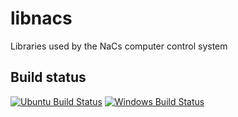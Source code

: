 # libnacs

Libraries used by the NaCs computer control system

## Build status

[![Ubuntu Build Status](https://github.com/nacs-lab/libnacs/actions/workflows/ubuntu.yml/badge.svg)](https://github.com/nacs-lab/libnacs/actions/workflows/ubuntu.yml)
[![Windows Build Status](https://github.com/nacs-lab/libnacs/actions/workflows/msys2.yml/badge.svg)](https://github.com/nacs-lab/libnacs/actions/workflows/msys2.yml)

